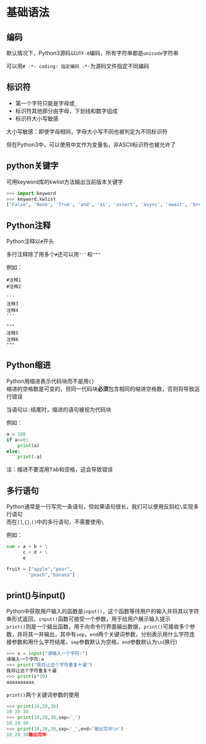 # 基础语法

## 编码

默认情况下，Python3源码以`UTF-8`编码，所有字符串都是`unicode`字符串

可以用`# -*- coding: 指定编码 -*-`为源码文件指定不同编码

## 标识符

- 第一个字符只能是字母或`_`
- 标识符其他部分由字母，下划线和数字组成
- 标识符大小写敏感

大小写敏感：即使字母相同，字母大小写不同也被判定为不同标识符

但在Python3中，可以使用中文作为变量名，非ASCII标识符也被允许了

## python关键字

可用keyword库的kwlist方法输出当前版本关键字
```python
>>> import keyword
>>> keyword.kwlist
['False', 'None', 'True', 'and', 'as', 'assert', 'async', 'await', 'break', 'class', 'continue', 'def', 'del', 'elif', 'else', 'except', 'finally', 'for', 'from', 'global', 'if', 'import', 'in', 'is', 'lambda', 'nonlocal', 'not', 'or', 'pass', 'raise', 'return', 'try', 'while', 'with', 'yield']
```

## Python注释

Python注释以`#`开头

多行注释除了用多个`#`还可以用`'''`和`"""`

例如：
```
#注释1
#注释2

'''
注释3
注释4
'''

"""
注释5
注释6
"""
```

## Python缩进

Python用缩进表示代码块而不是用`{}`<br>
缩进的空格数是可变的，但同一代码块**必须**包含相同的缩进空格数，否则将导致运行错误

当语句以`:`结尾时，缩进的语句被视为代码块

例如：
```python
a = 100
if a>=0:
    print(a)
else:
    print(-a)
```

注：缩进不要混用<kbd>Tab</kbd>和<kbd>空格</kbd>，这会导致错误

## 多行语句

Python通常是一行写完一条语句，但如果语句很长，我们可以使用反斜杠`\`实现多行语句<br>
而在`[]`,`{}`,`()`中的多行语句，不需要使用`\`

例如：
```python
sum = a + b + \
      c + d + \
      e

fruit = ["apple","pear",
        "peach","banana"]
```

## print()与input()

Python中获取用户输入的函数是`input()`，这个函数等待用户的输入并将其以字符串形式返回，`input()`函数可接受一个参数，用于给用户展示输入提示<br>
`print()`则是一个输出函数，用于向命令行界面输出数据，`print()`可接收多个参数，并将其一并输出，其中有`sep`，`end`两个关键词参数，分别表示用什么字符连接参数和用什么字符结尾，`sep`参数默认为空格，`end`参数默认为`\n`(换行)

```python
>>> s = input("请输入一个字符:") 
请输入一个字符:a
>>> print("我将让这个字符重复十遍")
我将让这个字符重复十遍
>>> print(s*10)
aaaaaaaaaa
```

`print()`两个关键词参数的使用
```python
>>> print(10,20,30)
10 20 30
>>> print(10,20,30,sep='_')
10_20_30
>>> print(10,20,30,sep='_',end='输出完毕\n')
10_20_30输出完毕
```
